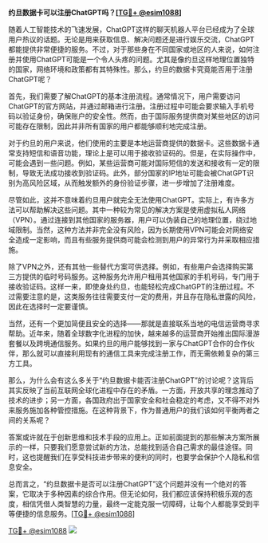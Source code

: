 **约旦数据卡可以注册ChatGPT吗？[[TG💪+ @esim1088](https://t.me/s/esim1088)]**

随着人工智能技术的飞速发展，ChatGPT这样的聊天机器人平台已经成为了全球用户热议的话题。无论是用来获取信息、解决问题还是进行娱乐交流，ChatGPT都能提供非常便捷的服务。不过，对于那些身在不同国家或地区的人来说，如何注册并使用ChatGPT可能是一个令人头疼的问题。尤其是像约旦这样地理位置独特的国家，网络环境和政策都有其特殊性。那么，约旦的数据卡究竟能否用于注册ChatGPT呢？

首先，我们需要了解ChatGPT的基本注册流程。通常情况下，用户需要访问ChatGPT的官方网站，并通过邮箱进行注册。注册过程中可能会要求输入手机号码以验证身份，确保账户的安全性。然而，由于国际服务提供商对某些地区的访问可能存在限制，因此并非所有国家的用户都能够顺利地完成注册。

对于约旦的用户来说，他们使用的主要是本地运营商提供的数据卡。这些数据卡通常支持短信和语音功能，理论上是可以用于接收验证码的。但是，在实际操作中，可能会遇到一些问题。例如，某些运营商可能对国际短信的发送和接收有一定的限制，导致无法成功接收到验证码。此外，部分国家的IP地址可能会被ChatGPT识别为高风险区域，从而触发额外的身份验证步骤，进一步增加了注册难度。

尽管如此，这并不意味着约旦用户就完全无法使用ChatGPT。实际上，有许多方法可以帮助解决这些问题。其中一种较为常见的解决方案是使用虚拟私人网络（VPN）。通过连接到其他国家的服务器，用户可以伪装自己的地理位置，绕过地域限制。当然，这种方法并非完全没有风险，因为长期使用VPN可能会对网络安全造成一定影响，而且有些服务提供商可能会检测到用户的异常行为并采取相应措施。

除了VPN之外，还有其他一些替代方案可供选择。例如，有些用户会选择购买第三方提供的临时号码服务。这种服务允许用户租用其他国家的手机号码，专门用于接收验证码。这样一来，即使身处约旦，也能轻松完成ChatGPT的注册过程。不过需要注意的是，这类服务往往需要支付一定的费用，并且存在隐私泄露的风险，因此在选择时一定要谨慎。

当然，还有一个更加简便且安全的选择——那就是直接联系当地的电信运营商寻求帮助。近年来，随着全球数字化进程的加快，越来越多的运营商开始推出国际漫游套餐以及跨境通信服务。如果约旦的用户能够找到一家与ChatGPT合作的合作伙伴，那么就可以直接利用现有的通信工具来完成注册工作，而无需依赖复杂的第三方工具。

那么，为什么会有这么多关于“约旦数据卡能否注册ChatGPT”的讨论呢？这背后其实反映了当前互联网全球化进程中存在的矛盾。一方面，开放共享的理念推动了技术的进步；另一方面，各国政府出于国家安全和社会稳定的考虑，又不得不对外来服务施加各种管控措施。在这种背景下，作为普通用户的我们该如何平衡两者之间的关系呢？

答案或许就在于创新思维和技术手段的应用上。正如前面提到的那些解决方案所展示的一样，只要我们愿意尝试新的方法，总能找到适合自己需求的最佳途径。同时，这也提醒我们在享受科技进步带来的便利的同时，也要学会保护个人隐私和信息安全。

总而言之，“约旦数据卡是否可以注册ChatGPT”这个问题并没有一个绝对的答案，它取决于多种因素的综合作用。但无论如何，我们都应该保持积极乐观的态度，相信凭借人类智慧的力量，最终一定能克服一切障碍，让每个人都能享受到平等便捷的信息服务。[[TG💪+ @esim1088](https://t.me/s/esim1088)]

[TG💪+ @esim1088](https://t.me/s/esim1088) ![](https://i.postimg.cc/4NQfJmqS/Snipaste-2025-05-13-00-14-12.png)